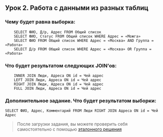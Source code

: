 ## Урок 2. Работа с данными из разных таблиц

### **Чему будет равна выборка:**
```
    SELECT ФИО, Д/р, Адрес FROM Общий список
    SELECT ФИО, Статус FROM Общий список WHERE Адрес = «Можга»
    SELECT ФИО FROM Общий список WHERE Адрес = «Москва» AND Группа = «Работа»
    SELECT Д/р FROM Общий список WHERE Адрес = «Москва» OR Группа = «Работа»
```
### **Что будет результатом следующих JOIN’ов:**
```
    INNER JOIN Люди, Адреса ON id = Чей адрес
    LEFT JOIN Люди, Адреса ON id = Чей адрес
    RIGHT JOIN Люди, Адреса ON id = Чей адрес
    FULL JOIN Люди, Адреса ON id = Чей адрес
```
### **Дополнительное задание. Что будет результатом выборки:**
```
SELECT ФИО, Адрес, Комментарий FROM Люди RIGHT JOIN Адреса ON id = Чей
Адрес
```
> После загрузки задания, вы можете проверить себя самостоятельно с помощью [эталонного решения](https://gbcdn.mrgcdn.ru/uploads/asset/4961464/attachment/e265f556785e16a3f134ca528c8a91ef.xlsx)
